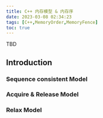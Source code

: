 ```yaml
---
title: C++ 内存模型 & 内存序
date: 2023-03-08 02:34:23
tags: [C++,MemoryOrder,MemoryFence]
toc: true
---
```


TBD

## Introduction

### Sequence consistent Model

### Acquire & Release Model

### Relax Model
